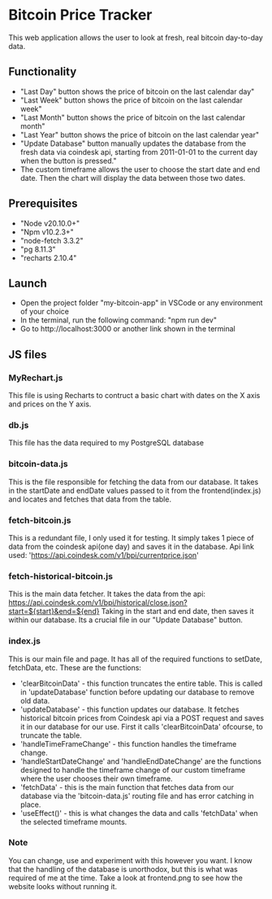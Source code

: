 # Bitcoin Price Tracker

This web application allows the user to look at fresh, real bitcoin day-to-day data. 

## Functionality

- "Last Day" button shows the price of bitcoin on the last calendar day"
- "Last Week" button shows the price of bitcoin on the last calendar week"
- "Last Month" button shows the price of bitcoin on the last calendar month"
- "Last Year" button shows the price of bitcoin on the last calendar year"
- "Update Database" button manually updates the database from the fresh data via coindesk api, starting from 2011-01-01 to the current day when the button is pressed."
- The custom timeframe allows the user to choose the start date and end date. Then the chart will display the data between those two dates.


## Prerequisites
- "Node v20.10.0+"
- "Npm v10.2.3+"
- "node-fetch 3.3.2"
- "pg 8.11.3"
- "recharts 2.10.4"

## Launch
- Open the project folder "my-bitcoin-app" in VSCode or any environment of your choice
- In the terminal, run the following command: "npm run dev"
- Go to http://localhost:3000 or another link shown in the terminal

## JS files

### MyRechart.js
This file is using Recharts to contruct a basic chart with dates on the X axis and prices on the Y axis. 

### db.js
This file has the data required to my PostgreSQL database

### bitcoin-data.js
This is the file responsible for fetching the data from our database. It takes in the startDate and endDate values passed to it from the frontend(index.js) and locates and fetches that data from the table.

### fetch-bitcoin.js
This is a redundant file, I only used it for testing. It simply takes 1 piece of data from the coindesk api(one day) and saves it in the database. Api link used: 'https://api.coindesk.com/v1/bpi/currentprice.json'

### fetch-historical-bitcoin.js
This is the main data fetcher. It takes the data from the api:
https://api.coindesk.com/v1/bpi/historical/close.json?start=${start}&end=${end}
Taking in the start and end date, then saves it within our database. Its a crucial file in our "Update Database" button.

### index.js
This is our main file and page. It has all of the required functions to setDate, fetchData, etc. These are the functions:

- 'clearBitcoinData' - this function truncates the entire table. This is called in 'updateDatabase' function before updating our database to remove old data.
- 'updateDatabase' - this function updates our database. It fetches historical bitcoin prices from Coindesk api via a POST request and saves it in our database for our use. First it calls 'clearBitcoinData' ofcourse, to truncate the table.
- 'handleTimeFrameChange' - this function handles the timeframe change. 
- 'handleStartDateChange' and 'handleEndDateChange' are the functions designed to handle the timeframe change of our custom timeframe where the user chooses their own timeframe.
- 'fetchData' - this is the main function that fetches data from our database via the 'bitcoin-data.js' routing file and has error catching in place.
- 'useEffect()' - this is what changes the data and calls 'fetchData' when the selected timeframe mounts.

### Note
You can change, use and experiment with this however you want. I know that the handling of the database is unorthodox, but this is what was required of me at the time. Take a look at frontend.png to see how the website looks without running it.